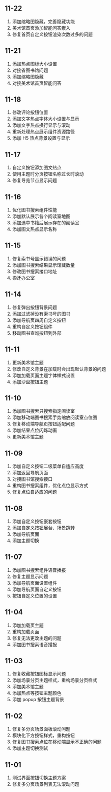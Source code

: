 ## 11-22

1. 添加缩略图隐藏，完善隐藏功能
2. 美术馆首页添加智能问答嵌入
3. 修复首页自定义按钮渲染次数过多的问题

## 11-21

1. 添加热点图标大小设置
2. 对接省图书馆问题
3. 添加缩略图隐藏
4. 对接美术馆首页智能问答

## 11-18

1. 修改评论按钮位置
2. 添加文字热点字体大小设置与显示
3. 添加文字热点换行显示与滚动
4. 重新处理热点展示组件资源路径
5. 添加 H5 热点背景设置与显示

## 11-17

1. 自定义按钮添加图文热点
2. 使用主题时分页按钮名称过长时滚动
3. 修复导览节点显示问题

## 11-16

1. 优化图书搜索组件性能
2. 添加默认展示各个阅读室地图
3. 添加选中书籍后展示存在的阅读室
4. 添加图文热点显示名称

## 11-15

1. 修复索书号显示错误的问题
2. 添加图书搜索结果显示馆藏数量
3. 修改图书搜索接口地址
4. 搬迁办公室

## 11-14

1. 修复弹出按钮背景问题
2. 添加过滤掉没有索书号的图书
3. 添加导航页四周自定义按钮
4. 重构自定义按钮组件
5. 移动图书查询按钮到外部

## 11-11

1. 更新美术馆主题
2. 修改自定义背景在加载时会出现默认背景的问题
3. 添加加载页面主题字体样式设置
4. 添加沙盘按钮主题

## 11-10

1. 添加图书搜索只搜索指定阅读室
2. 添加移动端图书搜索手势缩放阅读室点位图
3. 修复移动端导航页按钮适配问题
4. 添加结果点位闪烁动画
5. 更新美术馆主题

## 11-09

1. 添加自定义按钮二级菜单自适应高度
2. 添加返回导航页面
3. 对接图书馆搜索接口
4. 重构图书搜索组件，优化点位显示方式
5. 修复点位自适应的问题

## 11-08

1. 添加自定义按钮嵌套按钮
2. 添加自定义按钮展台、场景跳转
3. 添加导航页面
4. 添加主题切换

## 11-07

1. 添加图书搜索组件语音播报
2. 修复主题显示问题
3. 添加导航页面设置组件
4. 添加导航页面自定义按钮
5. 按钮自定义位置的设置

## 11-04

1. 添加加载页主题
2. 重构加载页面
3. 修复无法更改主题的问题
4. 添加图书搜索语音播报

## 11-03

1. 修复收藏按钮图标显示问题
2. 添加场景分页主题样式，重构场景分页样式
3. 添加美术馆主题
4. 添加热点等按钮主题颜色
5. 添加 popup 按钮主题背景

## 11-02

1. 修复多分页场景面板滚动问题
2. 模块化下方按钮样式，重构按钮
3. 修复图书搜索点位在移动端显示不正确的问题
4. 添加主题切换测试

## 11-01

1. 测试界面按钮切换主题方案
2. 修复多分页场景列表无法滚动问题